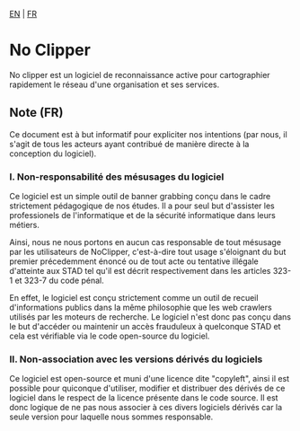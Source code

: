 [EN](./README.md) | [FR](./README.fr.md)

# No Clipper

No clipper est un logiciel de reconnaissance active pour cartographier rapidement le réseau d'une organisation et ses services.

## Note (FR)

Ce document est à but informatif pour expliciter nos intentions (par nous, il s'agit de tous les acteurs ayant contribué de manière directe à la conception du logiciel).

### **I. Non-responsabilité des mésusages du logiciel**

Ce logiciel est un simple outil de banner grabbing conçu dans le cadre strictement pédagogique de nos études. Il a pour seul but d'assister les professionels de l'informatique et de la sécurité informatique dans leurs métiers.

Ainsi, nous ne nous portons en aucun cas responsable de tout mésusage par les utilisateurs de NoClipper, c'est-à-dire tout usage s'éloignant du but premier précedemment énoncé ou de tout acte ou tentative illégale d'atteinte aux STAD tel qu'il est décrit respectivement dans les articles 323-1 et 323-7 du code pénal.

En effet, le logiciel est conçu strictement comme un outil de recueil d'informations publics dans la même philosophie que les web crawlers utilisés par les moteurs de recherche. Le logiciel n'est donc pas conçu dans le but d'accéder ou maintenir un accès frauduleux à quelconque STAD et cela est vérifiable via le code open-source du logiciel.

### **II. Non-association avec les versions dérivés du logiciels**

Ce logiciel est open-source et muni d'une licence dite "copyleft", ainsi il est possible pour quiconque d'utiliser, modifier et distribuer des dérivés de ce logiciel dans le respect de la licence présente dans le code source. Il est donc logique de ne pas nous associer à ces divers logiciels dérivés car la seule version pour laquelle nous sommes responsable.
